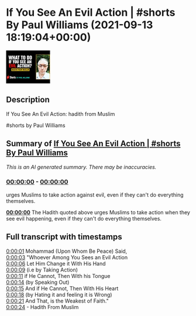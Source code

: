 # If You See An Evil Action | #shorts By Paul Williams (2021-09-13 18:19:04+00:00)

![alt If You See An Evil Action | #shorts By Paul Williams](coNRG83gUyY.jpg "If You See An Evil Action | #shorts By Paul Williams")

## Description

If You See An Evil Action: hadith from Muslim

#shorts by Paul Williams

## Summary of [If You See An Evil Action | #shorts By Paul Williams](https://www.youtube.com/watch?v=coNRG83gUyY)


*This is an AI generated summary. There may be inaccuracies. [](/)*

### [00:00:00](https://www.youtube.com/watch?v=coNRG83gUyY&t=0) - [00:00:00](https://www.youtube.com/watch?v=coNRG83gUyY&t=0)

 urges Muslims to take action against evil, even if they can't do everything themselves.

**[00:00:00](https://www.youtube.com/watch?v=coNRG83gUyY&t=0)** The Hadith quoted above urges Muslims to take action when they see evil happening, even if they can't do everything themselves.

## Full transcript with timestamps

[0:00:01](https://youtu.be/coNRG83gUyY?t=1)   Mohammad (Upon Whom Be Peace) Said,  
[0:00:03](https://youtu.be/coNRG83gUyY?t=3) "Whoever Among You
Sees an Evil Action  
[0:00:06](https://youtu.be/coNRG83gUyY?t=6) Let Him Change it With His Hand  
[0:00:09](https://youtu.be/coNRG83gUyY?t=9) (i.e by Taking Action)  
[0:00:11](https://youtu.be/coNRG83gUyY?t=11) if He Cannot, Then With his Tongue  
[0:00:14](https://youtu.be/coNRG83gUyY?t=14) (by Speaking Out)  
[0:00:15](https://youtu.be/coNRG83gUyY?t=15) And if He Cannot, Then With His Heart  
[0:00:18](https://youtu.be/coNRG83gUyY?t=18) (by Hating it and feeling it is Wrong)  
[0:00:21](https://youtu.be/coNRG83gUyY?t=21) And That, is the Weakest of Faith."  
[0:00:24](https://youtu.be/coNRG83gUyY?t=24) - Hadith From Muslim  
